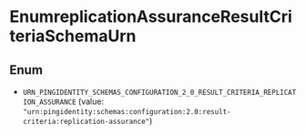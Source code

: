 

# EnumreplicationAssuranceResultCriteriaSchemaUrn

## Enum


* `URN_PINGIDENTITY_SCHEMAS_CONFIGURATION_2_0_RESULT_CRITERIA_REPLICATION_ASSURANCE` (value: `"urn:pingidentity:schemas:configuration:2.0:result-criteria:replication-assurance"`)




